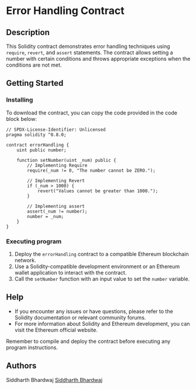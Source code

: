 # Error Handling Contract

## Description

This Solidity contract demonstrates error handling techniques using `require`, `revert`, and `assert` statements. The contract allows setting a number with certain conditions and throws appropriate exceptions when the conditions are not met.

## Getting Started

### Installing

To download the contract, you can copy the code provided in the code block below:

```solidity
// SPDX-License-Identifier: Unlicensed
pragma solidity ^0.8.0;

contract errorHandling {
    uint public number;

    function setNumber(uint _num) public {
        // Implementing Require
        require(_num != 0, "The number cannot be ZERO.");

        // Implementing Revert
        if (_num > 1000) {
            revert("Values cannot be greater than 1000.");
        }

        // Implementing assert
        assert(_num != number);
        number = _num;
    }
}
```

### Executing program

1. Deploy the `errorHandling` contract to a compatible Ethereum blockchain network.
2. Use a Solidity-compatible development environment or an Ethereum wallet application to interact with the contract.
3. Call the `setNumber` function with an input value to set the `number` variable.

## Help

- If you encounter any issues or have questions, please refer to the Solidity documentation or relevant community forums.
- For more information about Solidity and Ethereum development, you can visit the Ethereum official website.

Remember to compile and deploy the contract before executing any program instructions.

## Authors

Siddharth Bhardwaj
[Siddharth Bhardwaj](https://www.linkedin.com/in/siddharth-bhardwaj-tug/)
